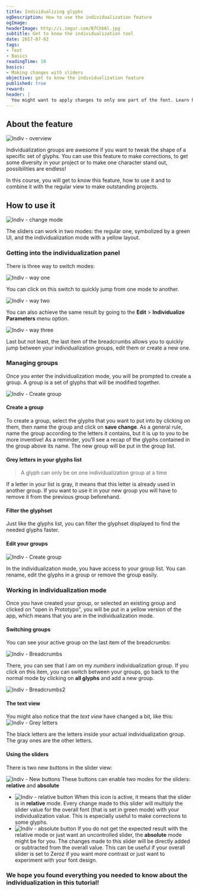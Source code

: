 ```yaml
---
title: Individualizing glyphs
ogDescription: How to use the individualization feature
ogImage:
headerImage: http://i.imgur.com/B7Chb6l.jpg
subtitle: Get to know the individualization tool
date: 2017-07-02
tags:
- Text
- Basics
readingTime: 10
basics:
- Making changes with sliders
objective: get to know the individualization feature
published: true
reward:
header: |
  You might want to apply changes to only one part of the font. Learn how to use the individualization feature to do it!
---
```


## About the feature
![Indiv - overview](indiv-main.gif)

Individualization groups are awesome if you want to tweak the shape of a specific set of glyphs.
You can use this feature to make corrections, to get some diversity in your project or to make one character stand out, possibilities are endless!

In this course, you will get to know this feature, how to use it and to combine it with the regular view to make outstanding projects.

## How to use it
![Indiv - change mode](indiv-changeview.gif)

The sliders can work in two modes: the regular one, symbolized by a green UI, and the individualization mode with a yellow layout.

### Getting into the individualization panel

There is three way to switch modes:

![Indiv - way one](indiv-one.jpg)

You can click on this switch to quickly jump from one mode to another.

![Indiv - way two](indiv-two.jpg)

You can also achieve the same result by going to the **Edit** > **Individualize Parameters** menu option.

![Indiv - way three](indiv-three.jpg)

Last but not least, the last item of the breadcrumbs allows you to quickly jump between your individualization groups, edit them or create a new one.

### Managing groups

Once you enter the individualization mode, you will be prompted to create a group.
A group is a set of glyphs that will be modified together.

![Indiv - Create group](indiv-creategroup.gif)

#### Create a group
To create a group, select the glyphs that you want to put into by clicking on them, then name the group and click on **save change**.
As a general rule, name the group according to the letters it contains, but it is up to you to be more inventive! As a reminder, you’ll see a recap of the glyphs contained in the group above its name. The new group will be put in the group list.

#### Grey letters in your glyphs list
> A glyph can only be on one individualization group at a time

If a letter in your list is gray, it means that this letter is already used in another group. If you want to use it in your new group you will have to remove it from the previous group beforehand.

#### Filter the glyphset
Just like the glyphs list, you can filter the glyphset displayed to find the needed glyphs faster.

#### Edit your groups
![Indiv - Create group](indiv-editordelete.gif)

In the individualization mode, you have access to your group list.
You can rename, edit the glyphs in a group or remove the group easily.


### Working in individualization mode
Once you have created your group, or selected an existing group and clicked on "open in Prototypo", you will be put in a yellow version of the app, which means that you are in the individualization mode.

#### Switching groups
You can see your active group on the last item of the breadcrumbs:

![Indiv - Breadcrumbs](indiv-ariane.png)

There, you can see that I am on my *numbers* individualization group.
If you click on this item, you can switch between your groups, go back to the normal mode by clicking on **all glyphs** and add a new group.

![Indiv - Breadcrumbs2](indiv-ariane.jpg)

#### The text view
You might also notice that the *text view* have changed a bit, like this:
![Indiv - Grey letters](indiv-greyletters.jpg)

The black letters are the letters inside your actual individualization group. The gray ones are the other letters.

#### Using the sliders

There is two new buttons in the slider view:

![Indiv - New buttons](indiv-absoluterelative.jpg)
These buttons can enable two modes for the sliders: **relative** and **absolute**

* ![Indiv - relative button](indiv-relative.png) When this icon is active, it means that the slider is in **relative** mode. Every change made to this slider will multiply the slider value for the overall font (that is set in green mode) with your individualization value. This is especially useful to make corrections to some glyphs.
* ![Indiv - absolute button](indiv-absolute.png) If you do not get the expected result with the relative mode or just want an uncontrolled slider, the **absolute** mode might be for you. The changes made to this slider will be directly added or subtracted from the overall value. This can be useful if your overall slider is set to Zeroz if you want more contrast or just want to experiment with your font design.

### We hope you found everything you needed to know about the individualization in this tutorial!
